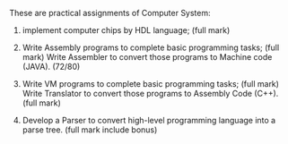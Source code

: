 These are practical assignments of Computer System:

1. implement computer chips by HDL language; (full mark)

2. Write Assembly programs to complete basic programming tasks; (full mark)
   Write Assembler to convert those programs to Machine code (JAVA). (72/80)

3. Write VM programs to complete basic programming tasks; (full mark)
   Write Translator to convert those programs to Assembly Code (C++). (full mark)

4. Develop a Parser to convert high-level programming language into a parse tree. (full mark include bonus)
